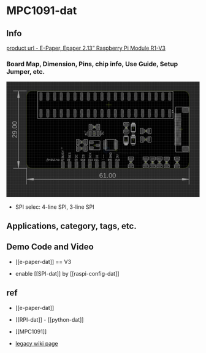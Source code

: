 
# MPC1091-dat

## Info

[product url - E-Paper, Epaper 2.13” Raspberry Pi Module R1-V3](https://www.electrodragon.com/product/e-paper-epaper-2-13-raspberry-pi-module/)

### Board Map, Dimension, Pins, chip info, Use Guide, Setup Jumper, etc.

![](2025-06-10-18-09-38.png)

- SPI selec: 4-line SPI, 3-line SPI 


## Applications, category, tags, etc. 

## Demo Code and Video

- [[e-paper-dat]] == V3

- enable [[SPI-dat]] by [[raspi-config-dat]]


## ref 

- [[e-paper-dat]]

- [[RPI-dat]] - [[python-dat]]

- [[MPC1091]] 

- [legacy wiki page](https://www.electrodragon.com/w/E-paper)
